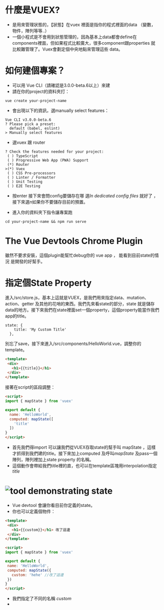 # 什麼是VUEX?

- 是用來管理狀態的，【狀態】在vuex 裡面是指你的程式裡面的data （變數，物件，陣列等等..）
- 一個小程式是不會用到狀態管理的，因為基本上data都會define在components裡面，但如果程式比較廣大，很多component跟properties 就比較難管理了。Vuex會劃定個中央地點來管理這些 data。

# 如何建個專案？

- 可以用 Vue CLI（請確認是3.0.0-beta.6以上）來建 
- 請在你的project的資料夾打：

```console
vue create your-project-name
```

- 會出現以下的資訊，選manually select features：

```console
Vue CLI v3.0.0-beta.6
? Please pick a preset:
  default (babel, eslint)
> Manually select features
```

- 選vuex 跟 router 

```
? Check the features needed for your project:
 ( ) TypeScript
 ( ) Progressive Web App (PWA) Support
 (*) Router
>(*) Vuex
 ( ) CSS Pre-processors
 ( ) Linter / Formatter
 ( ) Unit Testing
 ( ) E2E Testing
```
- 按enter 接下來會問config要儲存在哪 選*In dedicated config files* 就好了 ， 接下來選*n*如果你不要儲存目前的預置。

- 進入你的資料夾下指令讓專案跑

```
cd your-project-name && npm run serve
```

# The Vue Devtools Chrome Plugin
雖然不要求安裝，這個plugin能幫忙debug你的 vue app ， 能看到目前state的情況 是開發的好幫手。

# 指定個State Property
進入/src/store.js，基本上這就是VUEX，是我們用來指定data、mutation、action、getter 及其他的花哨的東西。我們先來看state的部分，state 就是儲存data的地方。接下來我們在state裡面set一個property，這個property能當作我們app的title。

```
state: {
    title: 'My Custom Title'
  },
```
 別忘了save，接下來進入/src/components/HelloWorld.vue，調整你的template。
 ```html
 <template>
  <div>
    <h1>{{title}}</h1>
  </div>
</template>
```
接著在script的區段調整：
```html
<script>
import { mapState } from 'vuex'

export default {
  name: 'HelloWorld',
  computed: mapState([
    'title'
  ]) 
}
</script>
```
- 首先我們得import 可以讓我們從VUEX存取state的幫手叫 mapState ，這樣才抓得到我們建的title。接下來加上computed 及呼叫*mapState* 及pass一個陣列，陣列裡加上state property 的名稱。
- 這個動作會帶給我們title裡的直，也可以在template區塊用interpolation指定*title*
# ![tool demonstrating state](https://github.com/weily10/projects/blob/master/vuex/images/Screen%20Shot%202018-05-25%20at%2011.16.27.png)

- Vue devtool 會讓你看目前你定義的state。
- 你也可以定義個物件：
 ```html
<template>
  <div>
    <h1>{{custom}}</h1> 改了這邊
  </div>
</template>

<script>
import { mapState } from 'vuex'

export default {
  name: 'HelloWorld',
  computed: mapState({
    custom: 'hehe' //改了這邊
  })
}
</script>
```
- 我們指定了不同的名稱 *custom*
- 
